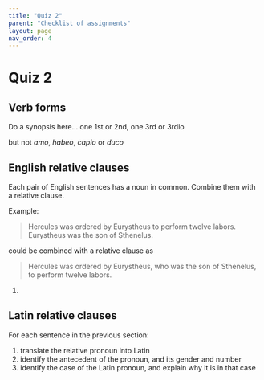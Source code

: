 ```yaml
---
title: "Quiz 2"
parent: "Checklist of assignments"
layout: page
nav_order: 4
---
```


# Quiz 2


## Verb forms

Do a synopsis here... one 1st or 2nd, one 3rd or 3rdio

but not *amo*, *habeo*, *capio* or *duco*

## English relative clauses


Each pair of English sentences has a noun in common. Combine them with a relative clause.

Example: 


>Hercules was ordered by Eurystheus to perform twelve labors.  Eurystheus was the son of Sthenelus.

could be combined with a relative clause as

> Hercules was ordered by Eurystheus, who was the son of Sthenelus, to perform twelve labors.


1. 

## Latin relative clauses

For each sentence in the previous section:

1. translate the relative pronoun into Latin
2. identify the antecedent of the pronoun, and its gender and number
3. identify the case of the Latin pronoun, and explain why it is in that case